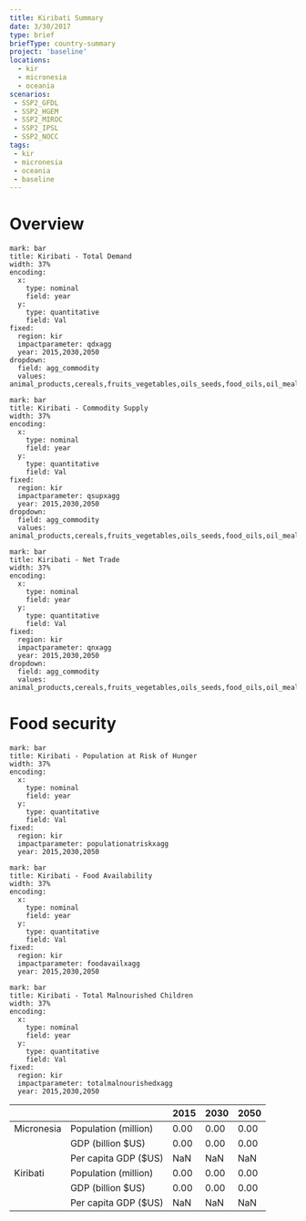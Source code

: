 ```yaml
---
title: Kiribati Summary
date: 3/30/2017
type: brief
briefType: country-summary
project: 'baseline'
locations:
  - kir
  - micronesia
  - oceania
scenarios:
 - SSP2_GFDL
 - SSP2_HGEM
 - SSP2_MIROC
 - SSP2_IPSL
 - SSP2_NOCC
tags:
 - kir
 - micronesia
 - oceania
 - baseline
---
```

# Overview 

```chart
mark: bar
title: Kiribati - Total Demand
width: 37%
encoding:
  x:
    type: nominal
    field: year
  y:
    type: quantitative
    field: Val
fixed:
  region: kir
  impactparameter: qdxagg
  year: 2015,2030,2050
dropdown:
  field: agg_commodity
  values: animal_products,cereals,fruits_vegetables,oils_seeds,food_oils,oil_meals,other,pulses,roots_tubers,sugar
```

```chart
mark: bar
title: Kiribati - Commodity Supply
width: 37%
encoding:
  x:
    type: nominal
    field: year
  y:
    type: quantitative
    field: Val
fixed:
  region: kir
  impactparameter: qsupxagg
  year: 2015,2030,2050
dropdown:
  field: agg_commodity
  values: animal_products,cereals,fruits_vegetables,oils_seeds,food_oils,oil_meals,other,pulses,roots_tubers,sugar
```

```chart
mark: bar
title: Kiribati - Net Trade
width: 37%
encoding:
  x:
    type: nominal
    field: year
  y:
    type: quantitative
    field: Val
fixed:
  region: kir
  impactparameter: qnxagg
  year: 2015,2030,2050
dropdown:
  field: agg_commodity
  values: animal_products,cereals,fruits_vegetables,oils_seeds,food_oils,oil_meals,other,pulses,roots_tubers,sugar
```

# Food security

```chart
mark: bar
title: Kiribati - Population at Risk of Hunger
width: 37%
encoding:
  x:
    type: nominal
    field: year
  y:
    type: quantitative
    field: Val
fixed:
  region: kir
  impactparameter: populationatriskxagg
  year: 2015,2030,2050
```

```chart
mark: bar
title: Kiribati - Food Availability
width: 37%
encoding:
  x:
    type: nominal
    field: year
  y:
    type: quantitative
    field: Val
fixed:
  region: kir
  impactparameter: foodavailxagg
  year: 2015,2030,2050
```

```chart
mark: bar
title: Kiribati - Total Malnourished Children
width: 37%
encoding:
  x:
    type: nominal
    field: year
  y:
    type: quantitative
    field: Val
fixed:
  region: kir
  impactparameter: totalmalnourishedxagg
  year: 2015,2030,2050
```

|   |   | 2015 | 2030 | 2050 |
|---|---|---|---|---|
| Micronesia | Population (million) | 0.00 | 0.00 | 0.00 |
|  | GDP (billion $US) | 0.00 | 0.00 | 0.00 |
|  | Per capita GDP ($US) | NaN | NaN | NaN |
| Kiribati | Population (million) | 0.00 | 0.00 | 0.00 |
|  | GDP (billion $US) | 0.00 | 0.00 | 0.00 |
|  | Per capita GDP ($US) | NaN| NaN| NaN|